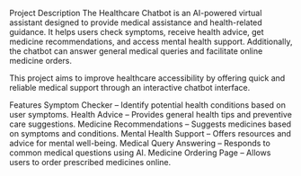 Project Description
The Healthcare Chatbot is an AI-powered virtual assistant designed to provide medical assistance and health-related guidance. It helps users check symptoms, receive health advice, get medicine recommendations, and access mental health support. Additionally, the chatbot can answer general medical queries and facilitate online medicine orders.

This project aims to improve healthcare accessibility by offering quick and reliable medical support through an interactive chatbot interface.

 Features
 Symptom Checker – Identify potential health conditions based on user symptoms.
 Health Advice – Provides general health tips and preventive care suggestions.
 Medicine Recommendations – Suggests medicines based on symptoms and conditions.
 Mental Health Support – Offers resources and advice for mental well-being.
 Medical Query Answering – Responds to common medical questions using AI.
 Medicine Ordering Page – Allows users to order prescribed medicines online.
